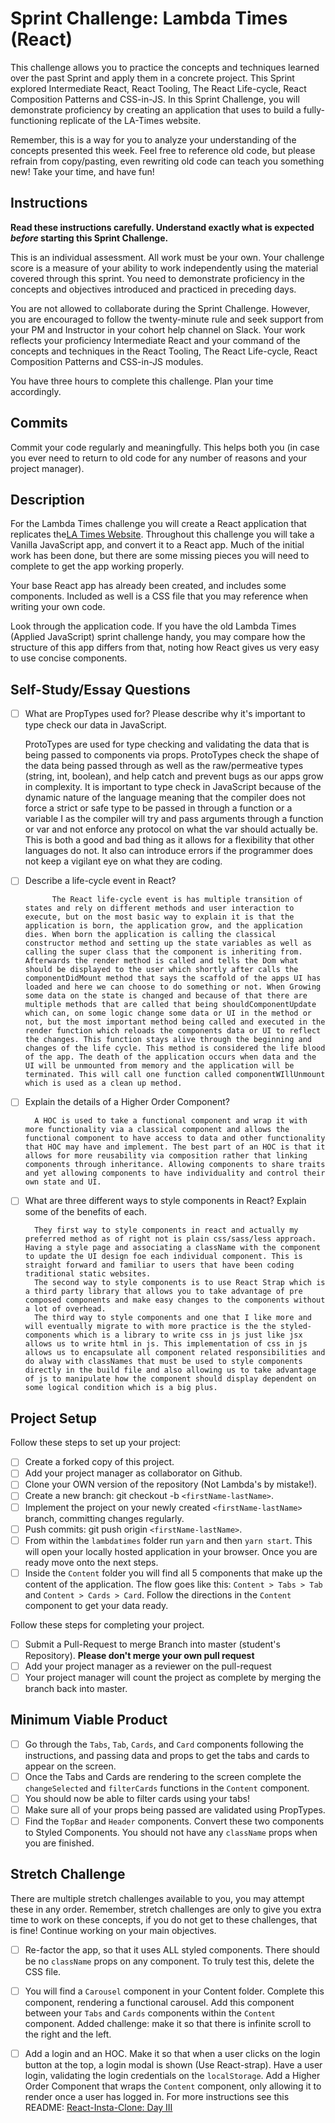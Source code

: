 # Sprint Challenge: Lambda Times (React)

This challenge allows you to practice the concepts and techniques learned over the past Sprint and apply them in a concrete project. This Sprint explored Intermediate React, React Tooling, The React Life-cycle, React Composition Patterns and CSS-in-JS. In this Sprint Challenge, you will demonstrate proficiency by creating an application that uses to build a fully-functioning replicate of the LA-Times website.

Remember, this is a way for you to analyze your understanding of the concepts presented this week. Feel free to reference old code, but please refrain from copy/pasting, even rewriting old code can teach you something new! Take your time, and have fun!

## Instructions

**Read these instructions carefully. Understand exactly what is expected _before_ starting this Sprint Challenge.**

This is an individual assessment. All work must be your own. Your challenge score is a measure of your ability to work independently using the material covered through this sprint. You need to demonstrate proficiency in the concepts and objectives introduced and practiced in preceding days.

You are not allowed to collaborate during the Sprint Challenge. However, you are encouraged to follow the twenty-minute rule and seek support from your PM and Instructor in your cohort help channel on Slack. Your work reflects your proficiency Intermediate React and your command of the concepts and techniques in the React Tooling, The React Life-cycle, React Composition Patterns and CSS-in-JS modules.

You have three hours to complete this challenge. Plan your time accordingly.

## Commits

Commit your code regularly and meaningfully. This helps both you (in case you ever need to return to old code for any number of reasons and your project manager).

## Description

For the Lambda Times challenge you will create a React application that replicates the[LA Times Website](http://www.latimes.com). Throughout this challenge you will take a Vanilla JavaScript app, and convert it to a React app. Much of the initial work has been done, but there are some missing pieces you will need to complete to get the app working properly.

Your base React app has already been created, and includes some components. Included as well is a CSS file that you may reference when writing your own code.

Look through the application code. If you have the old Lambda Times (Applied JavaScript) sprint challenge handy, you may compare how the structure of this app differs from that, noting how React gives us very easy to use concise components.

## Self-Study/Essay Questions

- [ ] What are PropTypes used for? Please describe why it's important to type check our data in JavaScript.

  	ProtoTypes are used for type checking and validating the data that is being passed to components via props. ProtoTypes check the shape of the data being passed through as well as the raw/permeative types (string, int, boolean), and help catch and prevent bugs as our apps grow in complexity. It is important to type check in JavaScript because of the dynamic nature of the language meaning that the compiler does not force a strict or safe type to be passed in through a function or a variable I as the compiler will try and pass arguments through a function or var and not enforce any protocol on what the var should actually be. This is both a good and bad thing as it allows for a flexibility that other languages do not. It also can introduce errors if the programmer does not keep a vigilant eye on what they are coding.



- [ ] Describe a life-cycle event in React?

    		The React life-cycle event is has multiple transition of states and rely on different methods and user interaction to execute, but on the most basic way to explain it is that the application is born, the application grow, and the application dies. When born the application is calling the classical constructor method and setting up the state variables as well as calling the super class that the component is inheriting from. Afterwards the render method is called and tells the Dom what should be displayed to the user which shortly after calls the componentDidMount method that says the scaffold of the apps UI has loaded and here we can choose to do something or not. When Growing some data on the state is changed and because of that there are multiple methods that are called that being shouldComponentUpdate which can, on some logic change some data or UI in the method or not, but the most important method being called and executed in the render function which reloads the components data or UI to reflect the changes. This function stays alive through the beginning and changes of the life cycle. This method is considered the life blood of the app. The death of the application occurs when data and the UI will be unmounted from memory and the application will be terminated. This will call one function called componentWIllUnmount which is used as a clean up method.

- [ ] Explain the details of a Higher Order Component?

    	A HOC is used to take a functional component and wrap it with more functionality via a classical component and allows the functional component to have access to data and other functionality that HOC may have and implement. The best part of an HOC is that it allows for more reusability via composition rather that linking components through inheritance. Allowing components to share traits and yet allowing components to have individuality and control their own state and UI. 

- [ ] What are three different ways to style components in React? Explain some of the benefits of each.

        They first way to style components in react and actually my preferred method as of right not is plain css/sass/less approach. Having a style page and associating a className with the component to update the UI design foe each individual component. This is straight forward and familiar to users that have been coding traditional static websites. 
		The second way to style components is to use React Strap which is a third party library that allows you to take advantage of pre composed components and make easy changes to the components without a lot of overhead.
		The third way to style components and one that I like more and will eventually migrate to with more practice is the the styled-components which is a library to write css in js just like jsx allows us to write html in js. This implementation of css in js allows us to encapsulate all component related responsibilities and do alway with classNames that must be used to style components directly in the build file and also allowing us to take advantage of js to manipulate how the component should display dependent on some logical condition which is a big plus.

## Project Setup

Follow these steps to set up your project:

- [ ] Create a forked copy of this project.
- [ ] Add your project manager as collaborator on Github.
- [ ] Clone your OWN version of the repository (Not Lambda's by mistake!).
- [ ] Create a new branch: git checkout -b `<firstName-lastName>`.
- [ ] Implement the project on your newly created `<firstName-lastName>` branch, committing changes regularly.
- [ ] Push commits: git push origin `<firstName-lastName>`.
- [ ] From within the `lambdatimes` folder run `yarn` and then `yarn start`. This will open your locally hosted application in your browser. Once you are ready move onto the next steps.
- [ ] Inside the `Content` folder you will find all 5 components that make up the content of the application. The flow goes like this: `Content > Tabs > Tab` and `Content > Cards > Card`. Follow the directions in the `Content` component to get your data ready.

Follow these steps for completing your project.

- [ ] Submit a Pull-Request to merge <firstName-lastName> Branch into master (student's Repository). **Please don't merge your own pull request**
- [ ] Add your project manager as a reviewer on the pull-request
- [ ] Your project manager will count the project as complete by merging the branch back into master.

## Minimum Viable Product

- [ ] Go through the `Tabs`, `Tab`, `Cards`, and `Card` components following the instructions, and passing data and props to get the tabs and cards to appear on the screen.
- [ ] Once the Tabs and Cards are rendering to the screen complete the `changeSelected` and `filterCards` functions in the `Content` component.
- [ ] You should now be able to filter cards using your tabs!
- [ ] Make sure all of your props being passed are validated using PropTypes.
- [ ] Find the `TopBar` and `Header` components. Convert these two components to Styled Components. You should not have any `className` props when you are finished.

## Stretch Challenge

There are multiple stretch challenges available to you, you may attempt these in any order. Remember, stretch challenges are only to give you extra time to work on these concepts, if you do not get to these challenges, that is fine! Continue working on your main objectives.

- [ ] Re-factor the app, so that it uses ALL styled components. There should be no `className` props on any component. To truly test this, delete the CSS file.

- [ ] You will find a `Carousel` component in your Content folder. Complete this component, rendering a functional carousel. Add this component between your `Tabs` and `Cards` components within the `Content` component. Added challenge: make it so that there is infinite scroll to the right and the left.

- [ ] Add a login and an HOC. Make it so that when a user clicks on the login button at the top, a login modal is shown (Use React-strap). Have a user login, validating the login credentials on the `localStorage`. Add a Higher Order Component that wraps the `Content` component, only allowing it to render once a user has logged in. For more instructions see this README: [React-Insta-Clone: Day III](https://github.com/LambdaSchool/React-Insta-Clone/blob/master/DAY_THREE_README.md#tasks-day-iii)
